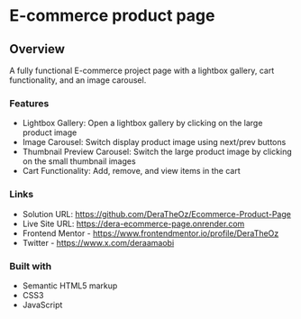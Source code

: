 # E-commerce product page

## Overview
A fully functional E-commerce project page with a lightbox gallery, cart
functionality, and an image carousel.

### Features

- Lightbox Gallery: Open a lightbox gallery by clicking on the large product image
- Image Carousel: Switch display product image using next/prev buttons
- Thumbnail Preview Carousel: Switch the large product image by clicking on the small thumbnail images
- Cart Functionality: Add, remove, and view items in the cart

### Links

- Solution URL: https://github.com/DeraTheOz/Ecommerce-Product-Page
- Live Site URL: https://dera-ecommerce-page.onrender.com
- Frontend Mentor - https://www.frontendmentor.io/profile/DeraTheOz
- Twitter - https://www.x.com/deraamaobi


### Built with

- Semantic HTML5 markup
- CSS3
- JavaScript
